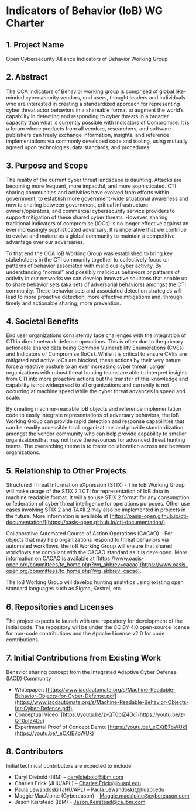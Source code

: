 # Indicators of Behavior (IoB) WG Charter

## 1. Project Name

Open Cybersecurity Alliance Indicators of Behavior Working Group

## 2. Abstract
The OCA Indicators of Behavior working group is comprised of global like-minded cybersecurity vendors, end users, thought leaders and individuals who are interested in creating a standardized approach for representing cyber threat actor behaviors in a shareable format to augment the world’s capability in detecting and responding to cyber threats in a broader capacity than what is currently possible with Indicators of Compromise. It is a forum where products from all vendors, researchers, and software publishers can freely exchange information, insights, and reference implementations via commonly developed code and tooling, using mutually agreed upon technologies, data standards, and procedures.

## 3. Purpose and Scope 
The reality of the current cyber threat landscape is daunting. Attacks are becoming more frequent, more impactful, and more sophisticated. CTI sharing communities and activities have evolved from efforts within government, to establish more government-wide situational awareness and now to sharing between government, critical infrastructure owners/operators, and commercial cybersecurity service providers to support mitigation of these shared cyber threats.  However, sharing traditional indicators of compromise (IOCs) is no longer effective against an ever increasingly sophisticated adversary.  It is imperative that we continue to evolve and mature as a global community to maintain a competitive advantage over our adversaries. 

To that end the OCA IoB Working Group was established to bring key stakeholders in the CTI community together to collectively focus on patterns of behavior associated with malicious cyber activity.  By understanding “normal” and possibly malicious behaviors or patterns of activity in our networks we can develop innovative solutions that enable us to share behavior sets (aka sets of adversarial behaviors) amongst the CTI community.   These behavior sets and associated detection strategies will lead to more proactive detection, more effective mitigations and, through timely and actionable sharing,  more prevention.

## 4. Societal Benefits 
End user organizations consistently face challenges with the integration of CTI in direct network defense operations. This is often due to the primary actionable shared data being Common Vulnerability Enumerations (CVEs) and Indicators of Compromise (IoCs). While it is critical to ensure CVEs are mitigated and active IoCs are blocked, these actions by their very nature force a reactive posture to an ever increasing cyber threat. Larger organizations with robust threat hunting teams are able to interpret insights from CTI into more proactive actions but the transfer of this knowledge and capability is not widespread to all organizations and currently is not occurring at machine speed while the cyber threat advances in speed and scale.

By creating machine-readable IoB objects and reference implementation code to easily integrate representations of adversary behaviors, the IoB Working Group can provide rapid detection and response capabilities that can be readily accessible to all organizations and provide standardization amongst the vendor community who can help provide capability to smaller organizationsthat may not have the resources for advanced threat hunting teams. The overarching theme is to foster collaboration across and between organizations. 

## 5. Relationship to Other Projects 
Structured Threat Information eXpression (STIX) - The IoB Working Group will make usage of the STIX 2.1 CTI for representation of IoB data in machine readable format. It will also use STIX 2 format for any consumption or federation of cyber threat intelligence for operations purposes. Other use cases involving STIX 2 and TAXII 2 may also be implemented in projects in the future. More information is available at [https://oasis-open.github.io/cti-documentation/](https://oasis-open.github.io/cti-documentation/).

Collaborative Automated Course of Action Operations (CACAO) – For objects that may help organizations respond to threat behaviors via automated workflows, the IoB Working Group will ensure that shared workflows are compliant with the CACAO standard as it is developed.  More information on CACAO is available at 
[https://www.oasis-open.org/committees/tc_home.php?wg_abbrev=cacao](https://www.oasis-open.org/committees/tc_home.php?wg_abbrev=cacao).

The IoB Working Group will develop hunting analytics using existing open standard languages such as Sigma, Kestrel, etc. 

## 6. Repositories and Licenses 
The project expects to launch with one repository for development of the initial code. The repository will be under the CC BY 4.0 open-source license for non-code contributions and the Apache License v2.0 for code contributions. 

## 7. Initial Contributions from Existing Work
Behavior sharing concept from the Integrated Adaptive Cyber Defense (IACD) Community 
* Whitepaper: [https://www.iacdautomate.org/s/Machine-Readable-Behavior-Objects-for-Cyber-Defense.pdf](https://www.iacdautomate.org/s/Machine-Readable-Behavior-Objects-for-Cyber-Defense.pdf)
* Conceptual Video: [https://youtu.be/z-QT0pIZ4Dc](https://youtu.be/z-QT0pIZ4Dc)
* Experimental Proof of Concept Demo: [https://youtu.be/_eCXtB7bWUk](https://youtu.be/_eCXtB7bWUk) 

## 8. Contributors
Initial technical contributors are expected to include:
* Daryl Diebold (IBM) – daryldiebold@ibm.com
* Charles Frick (JHU/APL) – Charles.Frick@jhuapl.edu
* Paula Lewandoski (JHU/APL) – Paula.Lewandoski@jhuapl.edu
* Maggie MacAlpine (Cybereason) – Maggie.macalpine@cybereason.com 
* Jason Keirstead (IBM) - Jason.Keirstead@ca.ibm.com

